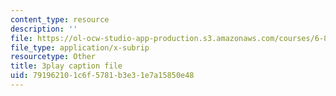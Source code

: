 ```yaml
---
content_type: resource
description: ''
file: https://ol-ocw-studio-app-production.s3.amazonaws.com/courses/6-858-computer-systems-security-fall-2014/791962101c6f5781b3e31e7a15850e48_bA3xCpYLA34.vtt
file_type: application/x-subrip
resourcetype: Other
title: 3play caption file
uid: 79196210-1c6f-5781-b3e3-1e7a15850e48
---
```

